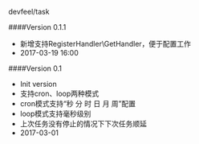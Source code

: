 devfeel/task


####Version 0.1.1
* 新增支持RegisterHandler\GetHandler，便于配置工作
* 2017-03-19 16:00

####Version 0.1
* Init version
* 支持cron、loop两种模式
* cron模式支持“秒 分 时 日 月 周”配置
* loop模式支持毫秒级别
* 上次任务没有停止的情况下下次任务顺延
* 2017-03-01